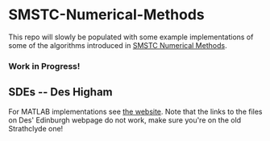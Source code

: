 # SMSTC-Numerical-Methods
This repo will slowly be populated with some example implementations of some of the algorithms introduced in [SMSTC Numerical Methods](https://smstc.ac.uk/my-smstc/students/modules/2019-2020-numerical-methods "SMSTC website").

### Work in Progress!

## SDEs -- Des Higham
For MATLAB implementations see [the website](http://personal.strath.ac.uk/d.j.higham/algfiles.html). Note that the links to the files on Des' Edinburgh webpage do not work, make sure you're on the old Strathclyde one! 

